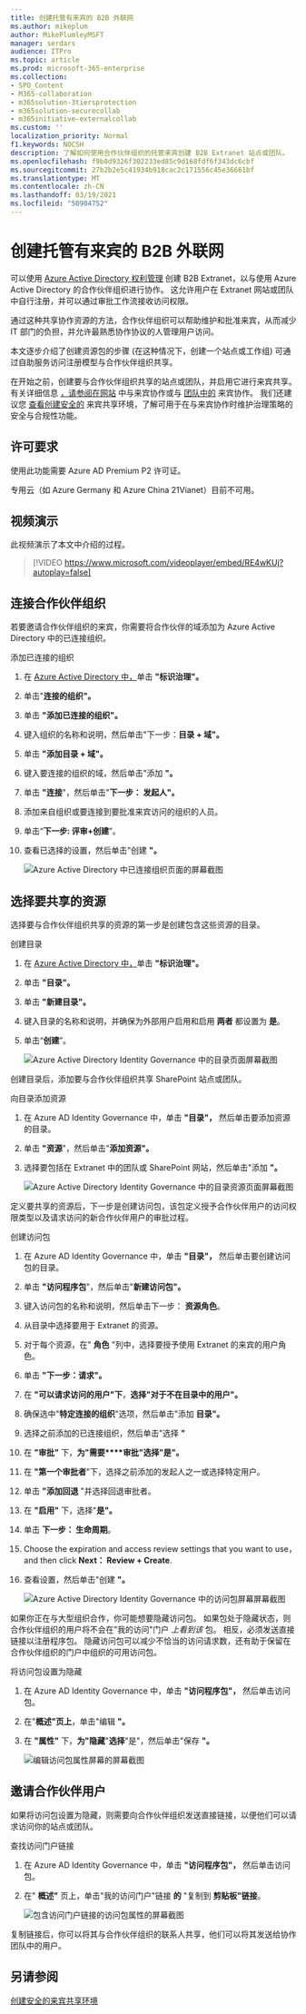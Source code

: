 ```yaml
---
title: 创建托管有来宾的 B2B 外联网
ms.author: mikeplum
author: MikePlumleyMSFT
manager: serdars
audience: ITPro
ms.topic: article
ms.prod: microsoft-365-enterprise
ms.collection:
- SPO_Content
- M365-collaboration
- m365solution-3tiersprotection
- m365solution-securecollab
- m365initiative-externalcollab
ms.custom: ''
localization_priority: Normal
f1.keywords: NOCSH
description: 了解如何使用合作伙伴组织的托管来宾创建 B2B Extranet 站点或团队。
ms.openlocfilehash: f9b8d9326f302233ed85c9d168fdf6f343dc6cbf
ms.sourcegitcommit: 27b2b2e5c41934b918cac2c171556c45e36661bf
ms.translationtype: MT
ms.contentlocale: zh-CN
ms.lasthandoff: 03/19/2021
ms.locfileid: "50904752"
---
```

# <a name="create-a-b2b-extranet-with-managed-guests"></a>创建托管有来宾的 B2B 外联网

可以使用 [Azure Active Directory 权利管理](/azure/active-directory/governance/entitlement-management-overview) 创建 B2B Extranet，以与使用 Azure Active Directory 的合作伙伴组织进行协作。 这允许用户在 Extranet 网站或团队中自行注册，并可以通过审批工作流接收访问权限。

通过这种共享协作资源的方法，合作伙伴组织可以帮助维护和批准来宾，从而减少 IT 部门的负担，并允许最熟悉协作协议的人管理用户访问。

本文逐步介绍了创建资源包的步骤 (在这种情况下，创建一个站点或工作组) 可通过自助服务访问注册模型与合作伙伴组织共享。 

在开始之前，创建要与合作伙伴组织共享的站点或团队，并启用它进行来宾共享。 有关详细信息 [，请参阅在网站](collaborate-in-site.md) 中与来宾协作或与 [团队中的](collaborate-as-team.md) 来宾协作。 我们还建议您 [查看创建安全的](create-secure-guest-sharing-environment.md) 来宾共享环境，了解可用于在与来宾协作时维护治理策略的安全与合规性功能。

## <a name="license-requirements"></a>许可要求

使用此功能需要 Azure AD Premium P2 许可证。 

专用云（如 Azure Germany 和 Azure China 21Vianet）目前不可用。

## <a name="video-demonstration"></a>视频演示

此视频演示了本文中介绍的过程。

> [!VIDEO https://www.microsoft.com/videoplayer/embed/RE4wKUj?autoplay=false]

## <a name="connect-the-partner-organization"></a>连接合作伙伴组织

若要邀请合作伙伴组织的来宾，你需要将合作伙伴的域添加为 Azure Active Directory 中的已连接组织。

添加已连接的组织
1. 在 [Azure Active Directory 中，](https://aad.portal.azure.com)单击 **"标识治理"。**
2. 单击"**连接的组织"。**
4. 单击 **"添加已连接的组织"。**
5. 键入组织的名称和说明，然后单击"下一步：**目录 + 域"。**
6. 单击 **"添加目录 + 域"。**
7. 键入要连接的组织的域，然后单击"添加 **"。**
8. 单击 **"连接**"，然后单击"**下一步： 发起人"。**
9. 添加来自组织或要连接到要批准来宾访问的组织的人员。
10. 单击“**下一步: 评审+创建**”。
11. 查看已选择的设置，然后单击"创建 **"。**

    ![Azure Active Directory 中已连接组织页面的屏幕截图](../media/identity-governance-connected-organizations.png)

## <a name="choose-the-resources-to-share"></a>选择要共享的资源

选择要与合作伙伴组织共享的资源的第一步是创建包含这些资源的目录。

创建目录
1. 在 [Azure Active Directory 中，](https://aad.portal.azure.com)单击 **"标识治理"。**
2. 单击 **"目录"。**
3. 单击 **"新建目录"。**
4. 键入目录的名称和说明，并确保为外部用户启用和启用 **两者** 都设置为 **是**。
5. 单击“**创建**”。

   ![Azure Active Directory Identity Governance 中的目录页面屏幕截图](../media/identity-governance-catalogs.png)

创建目录后，添加要与合作伙伴组织共享 SharePoint 站点或团队。

向目录添加资源
1. 在 Azure AD Identity Governance 中，单击 **"目录"，** 然后单击要添加资源的目录。
2. 单击 **"资源**"，然后单击"**添加资源"。**
3. 选择要包括在 Extranet 中的团队或 SharePoint 网站，然后单击"添加 **"。**

   ![Azure Active Directory Identity Governance 中的目录资源页面屏幕截图](../media/identity-governance-catalog-resource.png)

定义要共享的资源后，下一步是创建访问包，该包定义授予合作伙伴用户的访问权限类型以及请求访问的新合作伙伴用户的审批过程。

创建访问包
1. 在 Azure AD Identity Governance 中，单击 **"目录"，** 然后单击要创建访问包的目录。
2. 单击 **"访问程序包**"，然后单击"**新建访问包"。**
3. 键入访问包的名称和说明，然后单击下一步： **资源角色**。
4. 从目录中选择要用于 Extranet 的资源。
5. 对于每个资源，在" **角色** "列中，选择要授予使用 Extranet 的来宾的用户角色。
6. 单击 **"下一步：请求"。**
7. 在 **"可以请求访问的用户"下**，**选择"对于不在目录中的用户"。**
8. 确保选中"**特定连接的组织**"选项，然后单击"添加 **目录"。**
9. 选择之前添加的已连接组织，然后单击"选择 **"**
10. 在 **"审批"** 下，**为"需要****审批"选择"是"。**
11. 在 **"第一个审批者**"下，选择之前添加的发起人之一或选择特定用户。
12. 单击 **"添加回退** "并选择回退审批者。
13. 在 **"启用"** 下，选择"**是"。**
14. 单击 **下一步： 生命周期**。
15. Choose the expiration and access review settings that you want to use， and then click **Next： Review + Create**.
16. 查看设置，然后单击"创建 **"。**

    ![Azure Active Directory Identity Governance 中的访问包屏幕屏幕截图](../media/identity-governance-access-packages.png)

如果你正在与大型组织合作，你可能想要隐藏访问包。 如果包处于隐藏状态，则合作伙伴组织的用户将不会在"我的访问"门户 *上看到该* 包。 相反，必须发送直接链接以注册程序包。 隐藏访问包可以减少不恰当的访问请求数，还有助于保留在合作伙伴组织的门户中组织的可用访问包。

将访问包设置为隐藏
1. 在 Azure AD Identity Governance 中，单击 **"访问程序包"，** 然后单击访问包。
2. 在"**概述"页上**，单击"编辑 **"。**
3. 在 **"属性"** 下，**为"隐藏**"**选择**"是"，然后单击"保存 **"。**

   ![编辑访问包属性屏幕的屏幕截图](../media/identity-governance-access-package-hidden.png)

## <a name="invite-partner-users"></a>邀请合作伙伴用户

如果将访问包设置为隐藏，则需要向合作伙伴组织发送直接链接，以便他们可以请求访问你的站点或团队。

查找访问门户链接
1. 在 Azure AD Identity Governance 中，单击 **"访问程序包"，** 然后单击访问包。
2. 在" **概述"** 页上，单击"我的访问门户"链接 **的** "复制到 **剪贴板"链接**。

   ![包含访问门户链接的访问包属性的屏幕截图](../media/identity-governance-access-portal-link.png)

复制链接后，你可以将其与合作伙伴组织的联系人共享，他们可以将其发送给协作团队中的用户。

## <a name="see-also"></a>另请参阅

[创建安全的来宾共享环境](create-secure-guest-sharing-environment.md)